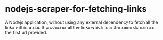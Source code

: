 # nodejs-scraper-for-fetching-links
A Nodejs application, without using any external dependency to fetch all the links within a site. It processes all the links which is in the same domain as the first url provided.
